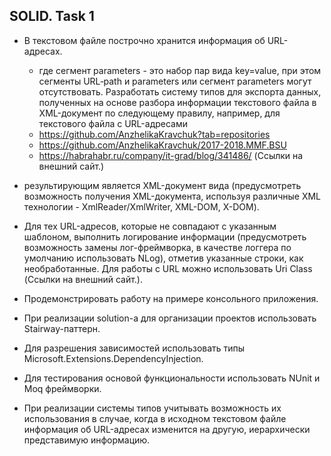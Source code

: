 ## SOLID. Task 1
- В текстовом файле построчно хранится информация об URL-адресах.
  - где сегмент parameters - это набор пар вида key=value, при этом сегменты URL‐path и parameters или сегмент parameters могут отсутствовать. Разработать систему типов для экспорта данных, полученных на основе разбора информации текстового файла в XML-документ по следующему правилу, например, для текстового файла с URL-адресами
  - https://github.com/AnzhelikaKravchuk?tab=repositories 
  - https://github.com/AnzhelikaKravchuk/2017-2018.MMF.BSU 
  - https://habrahabr.ru/company/it-grad/blog/341486/ (Ссылки на внешний сайт.)
- результирующим является XML-документ вида (предусмотреть возможность получения XML-документа, используя различные XML технологии -  XmlReader/XmlWriter, XML-DOM, X-DOM).

- Для тех URL-адресов, которые не совпадают с указанным шаблоном, выполнить логирование информации (предусмотреть возможность замены лог-фреймворка, в качестве логгера по умолчанию использовать NLog), отметив указанные строки, как необработанные. Для работы с URL можно использовать Uri Class (Ссылки на внешний сайт.).

- Продемонстрировать работу на примере консольного приложения.

- При реализации solution-а для организации проектов использовать Stairway-паттерн.

- Для разрешения зависимостей использовать типы Microsoft.Extensions.DependencyInjection.

- Для тестирования основой функциональности использовать NUnit и Moq фреймворки.

- При реализации системы типов учитывать возможность их использования в случае, когда в исходном текстовом файле информация об URL-адресах изменится на другую, иерархически представимую информацию.
